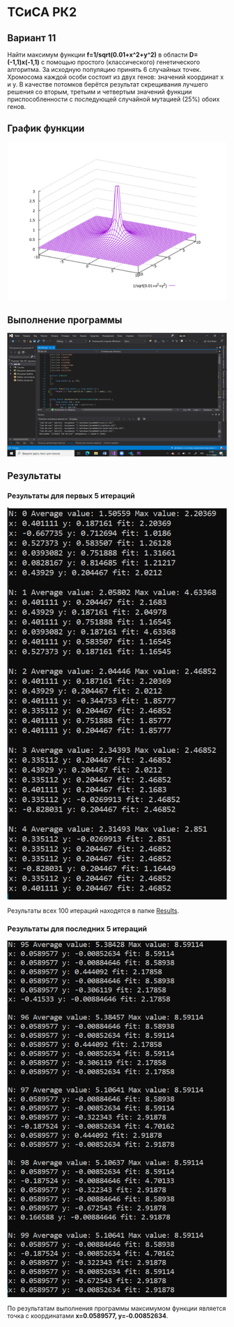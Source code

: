 # ТСиСА РК2
## Вариант 11
Найти максимум функции **f=1/sqrt(0.01+x^2+y^2)** в области **D=(-1,1)x(-1,1)** с помощью простого (классического) генетического алгоритма.
За исходную популяцию принять 6 случайных точек. Хромосома каждой особи состоит из двух генов: значений координат x и y. В качестве потомков берётся результат скрещивания лучшего решения со вторым, третьим и четвертым значений функции приспособленности с последующей случайной мутацией (25%) обоих генов. 
## График функции
![alt text](https://github.com/CamilaMusina/tsisa-rk/blob/main/%D0%93%D1%80%D0%B0%D1%84%D0%B8%D0%BA.PNG)
## Выполнение программы
![alt text](https://github.com/CamilaMusina/tsisa-rk/blob/main/lab-04.PNG)
## Результаты
### Результаты для первых 5 итераций
![alt text](https://github.com/CamilaMusina/tsisa-rk/blob/main/Results/1.PNG)

Результаты всех 100 итераций находятся в папке [Results](https://github.com/CamilaMusina/tsisa-rk/tree/main/Results).
### Результаты для последних 5 итераций
![alt text](https://github.com/CamilaMusina/tsisa-rk/blob/main/Results/20.PNG)

По результатам выполнения программы максимумом функции является точка с координатами **x=0.0589577, y=-0.00852634**.
